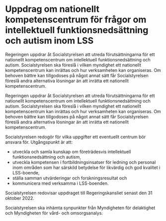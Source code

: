 # Uppdrag om nationellt kompetenscentrum för frågor om intellektuell funktionsnedsättning och autism inom LSS

Regeringen uppdrar åt Socialstyrelsen att utreda förutsättningarna för ett nationellt kompetenscentrum om intellektuell funktionsnedsättning och autism. Socialstyrelsen ska föreslå i vilken myndighet ett nationellt kompetenscentrum kan inrättas och hur verksamheten kan organiseras. Om behoven bättre kan tillgodoses på något annat sätt får Socialstyrelsen föreslå andra alternativa lösningar än att inrätta ett nationellt kompetenscentrum.

Regeringen uppdrar åt Socialstyrelsen att utreda förutsättningarna för ett nationellt kompetenscentrum om intellektuell funktionsnedsättning och autism. Socialstyrelsen ska föreslå i vilken myndighet ett nationellt kompetenscentrum kan inrättas och hur verksamheten kan organiseras. Om behoven bättre kan tillgodoses på något annat sätt får Socialstyrelsen föreslå andra alternativa lösningar än att inrätta ett nationellt kompetenscentrum.

Socialstyrelsen redogör för vilka uppgifter ett eventuellt centrum bör ansvara för. Utgångspunkt är att:

* utveckla och samla kunskap om företrädesvis intellektuell funktionsnedsättning och autism,
* utveckla kompetensen i fortbildningsinsatser för ledning och personal inom områden som har särskild betydelse för likvärdig och god kvalitet i LSS-boende,
* ställa samman utvärderingar och forskningsresultat och
* kommunicera med verksamma i LSS-boenden.

Socialstyrelsen redovisar uppdraget till Regeringskansliet senast den 31 oktober 2022.

Socialstyrelsen ska inhämta synpunkter från Myndigheten för delaktighet och Myndigheten för vård- och omsorgsanalys.
